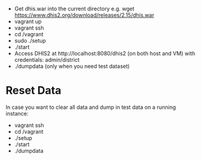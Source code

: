 * Get dhis.war into the current directory e.g. wget https://www.dhis2.org/download/releases/2.15/dhis.war
* vagrant up
* vagrant ssh
* cd /vagrant
* sudo ./setup
* ./start
* Access DHIS2 at http://localhost:8080/dhis2 (on both host and VM) with credentials: admin/district
* ./dumpdata (only when you need test dataset)

Reset Data
==========

In case you want to clear all data and dump in test data on a running instance:

* vagrant ssh
* cd /vagrant
* ./setup
* ./start
* ./dumpdata